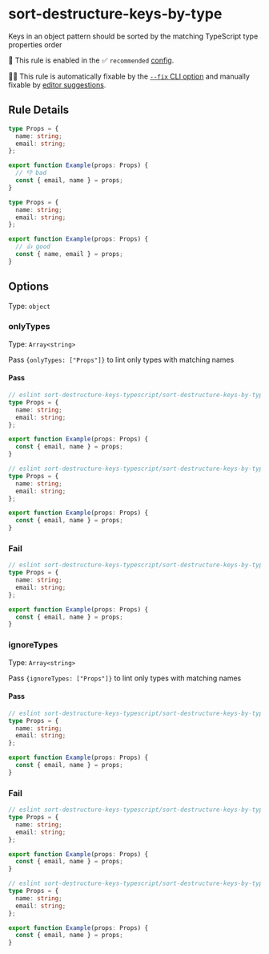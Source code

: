 # sort-destructure-keys-by-type

Keys in an object pattern should be sorted by the matching TypeScript type properties order

💼 This rule is enabled in the ✅ `recommended` [config](https://github.com/nirtamir2/eslint-plugin-unicorn#preset-configs-eslintconfigjs).

🔧💡 This rule is automatically fixable by the [`--fix` CLI option](https://eslint.org/docs/latest/user-guide/command-line-interface#--fix) and manually fixable by [editor suggestions](https://eslint.org/docs/latest/use/core-concepts#rule-suggestions).

## Rule Details

<!-- eslint-skip -->

```ts
type Props = {
  name: string;
  email: string;
};

export function Example(props: Props) {
  // 👎 bad
  const { email, name } = props;
}
```

<!-- eslint-skip -->

```ts
type Props = {
  name: string;
  email: string;
};

export function Example(props: Props) {
  // 👍 good
  const { name, email } = props;
}
```

## Options

Type: `object`

### onlyTypes

Type: `Array<string>`

Pass `{onlyTypes: ["Props"]}` to lint only types with matching names

#### Pass

```ts
// eslint sort-destructure-keys-typescript/sort-destructure-keys-by-type: ["error", {"onlyTypes": ["NotProps"]}]
type Props = {
  name: string;
  email: string;
};

export function Example(props: Props) {
  const { email, name } = props;
}
```

```ts
// eslint sort-destructure-keys-typescript/sort-destructure-keys-by-type: ["error", {"onlyTypes": []}]
type Props = {
  name: string;
  email: string;
};

export function Example(props: Props) {
  const { email, name } = props;
}
```

### Fail

```ts
// eslint sort-destructure-keys-typescript/sort-destructure-keys-by-type: ["error", {"onlyTypes": ["Props"]}]
type Props = {
  name: string;
  email: string;
};

export function Example(props: Props) {
  const { email, name } = props;
}
```

### ignoreTypes

Type: `Array<string>`

Pass `{ignoreTypes: ["Props"]}` to lint only types with matching names

#### Pass

```ts
// eslint sort-destructure-keys-typescript/sort-destructure-keys-by-type: ["error", {"ignoreTypes": ["Props"]}]
type Props = {
  name: string;
  email: string;
};

export function Example(props: Props) {
  const { email, name } = props;
}
```

### Fail

```ts
// eslint sort-destructure-keys-typescript/sort-destructure-keys-by-type: ["error", {"ignoreTypes": ["NotProps"]}]
type Props = {
  name: string;
  email: string;
};

export function Example(props: Props) {
  const { email, name } = props;
}
```

```ts
// eslint sort-destructure-keys-typescript/sort-destructure-keys-by-type: ["error", {"ignoreTypes": []}]
type Props = {
  name: string;
  email: string;
};

export function Example(props: Props) {
  const { email, name } = props;
}
```
